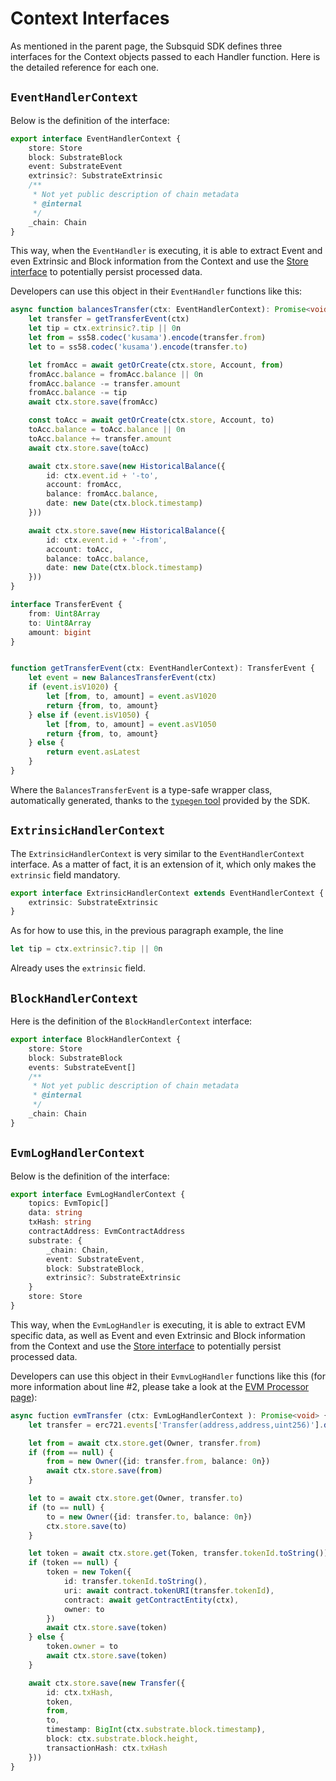 # Context Interfaces

As mentioned in the parent page, the Subsquid SDK defines three interfaces for the Context objects passed to each Handler function. Here is the detailed reference for each one.

## `EventHandlerContext`

Below is the definition of the interface:

```typescript
export interface EventHandlerContext {
    store: Store
    block: SubstrateBlock
    event: SubstrateEvent
    extrinsic?: SubstrateExtrinsic
    /**
     * Not yet public description of chain metadata
     * @internal
     */
    _chain: Chain
}
```

This way, when the `EventHandler` is executing, it is able to extract Event and even Extrinsic and Block information from the Context and use the [Store interface](../store-interface.md) to potentially persist processed data.

Developers can use this object in their `EventHandler` functions like this:

```typescript
async function balancesTransfer(ctx: EventHandlerContext): Promise<void> {
    let transfer = getTransferEvent(ctx)
    let tip = ctx.extrinsic?.tip || 0n
    let from = ss58.codec('kusama').encode(transfer.from)
    let to = ss58.codec('kusama').encode(transfer.to)

    let fromAcc = await getOrCreate(ctx.store, Account, from)
    fromAcc.balance = fromAcc.balance || 0n
    fromAcc.balance -= transfer.amount
    fromAcc.balance -= tip
    await ctx.store.save(fromAcc)

    const toAcc = await getOrCreate(ctx.store, Account, to)
    toAcc.balance = toAcc.balance || 0n
    toAcc.balance += transfer.amount
    await ctx.store.save(toAcc)

    await ctx.store.save(new HistoricalBalance({
        id: ctx.event.id + '-to',
        account: fromAcc,
        balance: fromAcc.balance,
        date: new Date(ctx.block.timestamp)
    }))

    await ctx.store.save(new HistoricalBalance({
        id: ctx.event.id + '-from',
        account: toAcc,
        balance: toAcc.balance,
        date: new Date(ctx.block.timestamp)
    }))
}

interface TransferEvent {
    from: Uint8Array
    to: Uint8Array
    amount: bigint
}


function getTransferEvent(ctx: EventHandlerContext): TransferEvent {
    let event = new BalancesTransferEvent(ctx)
    if (event.isV1020) {
        let [from, to, amount] = event.asV1020
        return {from, to, amount}
    } else if (event.isV1050) {
        let [from, to, amount] = event.asV1050
        return {from, to, amount}
    } else {
        return event.asLatest
    }
}
```

Where the `BalancesTransferEvent` is a type-safe wrapper class, automatically generated, thanks to the [`typegen` tool](../../key-concepts/typegen.md) provided by the SDK.

## `ExtrinsicHandlerContext`

The `ExtrinsicHandlerContext` is very similar to the `EventHandlerContext` interface. As a matter of fact, it is an extension of it, which only makes the `extrinsic` field mandatory.

```typescript
export interface ExtrinsicHandlerContext extends EventHandlerContext {
    extrinsic: SubstrateExtrinsic
}
```

As for how to use this, in the previous paragraph example, the line

```typescript
let tip = ctx.extrinsic?.tip || 0n
```

Already uses the `extrinsic` field.

## `BlockHandlerContext`

Here is the definition of the `BlockHandlerContext` interface:

```typescript
export interface BlockHandlerContext {
    store: Store
    block: SubstrateBlock
    events: SubstrateEvent[]
    /**
     * Not yet public description of chain metadata
     * @internal
     */
    _chain: Chain
}
```

## `EvmLogHandlerContext`

Below is the definition of the interface:

```typescript
export interface EvmLogHandlerContext {
    topics: EvmTopic[]
    data: string
    txHash: string
    contractAddress: EvmContractAddress
    substrate: {
        _chain: Chain,
        event: SubstrateEvent,
        block: SubstrateBlock,
        extrinsic?: SubstrateExtrinsic
    }
    store: Store
}
```

This way, when the `EvmLogHandler` is executing, it is able to extract EVM specific data, as well as Event and even Extrinsic and Block information from the Context and use the [Store interface](../store-interface.md) to potentially persist processed data.

Developers can use this object in their `EvmvLogHandler` functions like this (for more information about line #2, please take a look at the [EVM Processor page](../evm-processor.md#abi-interface-and-decoding)):

```typescript
async fuction evmTransfer (ctx: EvmLogHandlerContext ): Promise<void> {
    let transfer = erc721.events['Transfer(address,address,uint256)'].decode(ctx)

    let from = await ctx.store.get(Owner, transfer.from)
    if (from == null) {
        from = new Owner({id: transfer.from, balance: 0n})
        await ctx.store.save(from)
    }

    let to = await ctx.store.get(Owner, transfer.to)
    if (to == null) {
        to = new Owner({id: transfer.to, balance: 0n})
        ctx.store.save(to)
    }

    let token = await ctx.store.get(Token, transfer.tokenId.toString())
    if (token == null) {
        token = new Token({
            id: transfer.tokenId.toString(),
            uri: await contract.tokenURI(transfer.tokenId),
            contract: await getContractEntity(ctx),
            owner: to
        })
        await ctx.store.save(token)
    } else {
        token.owner = to
        await ctx.store.save(token)
    }

    await ctx.store.save(new Transfer({
        id: ctx.txHash,
        token,
        from,
        to,
        timestamp: BigInt(ctx.substrate.block.timestamp),
        block: ctx.substrate.block.height,
        transactionHash: ctx.txHash
    }))
}
```

